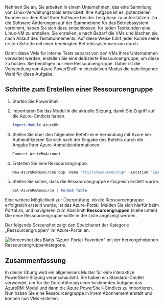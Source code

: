 Nehmen Sie an, Sie arbeiten in einem Unternehmen, das eine Sammlung von Linux-Verwaltungstools entwickelt. Ihre Aufgabe ist es, potenziellen Kunden vor dem Kauf Ihrer Software bei der Testphase zu unterstützen. Da die Software Änderungen auf der Stammebene für das Betriebssystem vornimmt, haben Sie sich dazu entschlossen, für jeden Testkunden eine Linux-VM zu erstellen. Sie erstellen je nach Bedarf die VMs und löschen sie nach Ablauf des Testabonnements. Auf diese Weise führt jeder Kunde seine ersten Schritte mit einer bereinigten Betriebssystemversion durch. 

Damit diese VMs für interne Tests separat von den VMs Ihres Unternehmen verwaltet werden, erstellen Sie eine dedizierte Ressourcengruppe, um diese zu hosten. Sie benötigen nur eine Ressourcengruppe. Daher ist die Verwendung von Azure PowerShell im interaktiven Modus die naheliegende Wahl für diese Aufgabe.

## <a name="steps-to-create-a-resource-group"></a>Schritte zum Erstellen einer Ressourcengruppe

1. Starten Sie PowerShell.

1. Importieren Sie das Modul in die aktuelle Sitzung, damit Sie Zugriff auf die Azure-Cmdlets haben.

   ```powershell
   Import-Module AzureRM
   ```

1. Stellen Sie über den folgenden Befehl eine Verbindung mit Azure her: Authentifizieren Sie sich nach der Eingabe des Befehls durch die Angabe Ihrer Azure-Anmeldeinformationen.

   ```powershell
   Connect-AzureRmAccount
   ```

1. Erstellen Sie eine Ressourcengruppe.

    ```powershell
    New-AzureRmResourceGroup -Name "TrialsResourceGroup" -Location "East US"
    ```

1. Stellen Sie sicher, dass die Ressourcengruppe erfolgreich erstellt wurde.

    ```powershell
    Get-AzureRmResource | Format-Table
    ```
Eine weitere Möglichkeit zur Überprüfung, ob die Ressourcengruppe erfolgreich erstellt wurde, ist das Azure-Portal. Melden Sie sich hierfür beim Portal an, und navigieren zum Abschnitt **Ressourcengruppen** (siehe unten). Die neue Ressourcengruppe sollte in der Liste angezeigt werden.

Der folgende Screenshot zeigt den Speicherort der Kategorie „Ressourcengruppen“ im Azure-Portal an.

![Screenshot des Blatts "Azure-Portal-Favoriten" mit der hervorgehobenen Ressourcengruppenkategorie.](../media/6-listing-resource-groups.png)

## <a name="summary"></a>Zusammenfassung
In dieser Übung wird ein allgemeines Muster für eine interaktive PowerShell-Sitzung veranschaulicht. Sie haben ein Standard-Cmdlet verwendet, um für die Durchführung einer bestimmten Aufgabe das AzureRM-Modul und dann die Azure PowerShell-Cmdlets zu importieren. Nun haben Sie eine Ressourcengruppe in Ihrem Abonnement erstellt und können nun VMs erstellen.